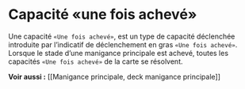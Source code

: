 # Capacité «une fois achevé»
Une capacité `«Une fois achevé»`, est un type de capacité déclenchée introduite par l’indicatif de déclenchement en gras `«Une fois achevé»`.
Lorsque le stade d’une manigance principale est achevé, toutes les capacités `«Une fois achevé»` de la carte se résolvent.

**Voir aussi :**
[[Manigance principale, deck manigance principale]]